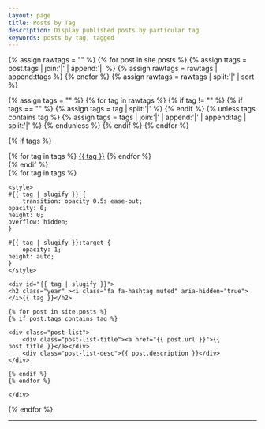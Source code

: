 ```yaml
---
layout: page
title: Posts by Tag
description: Display published posts by particular tag
keywords: posts by tag, tagged
---
```


{% assign rawtags = "" %}
{% for post in site.posts %}
	{% assign ttags = post.tags | join:'|' | append:'|' %}
	{% assign rawtags = rawtags | append:ttags %}
{% endfor %}
{% assign rawtags = rawtags | split:'|' | sort %}

{% assign tags = "" %}
{% for tag in rawtags %}
	{% if tag != "" %}
		{% if tags == "" %}
			{% assign tags = tag | split:'|' %}
		{% endif %}
		{% unless tags contains tag %}
			{% assign tags = tags | join:'|' | append:'|' | append:tag | split:'|' %}
		{% endunless %}
	{% endif %}
{% endfor %}

{% if tags %}
<div class="tag-cloud tag-cloud-small" id="Tags">
  {% for tag in tags %}
    <a class="tag-anchor" href="#{{ tag | slugify }}"><i class="fa fa-tag muted" aria-hidden="true"></i> {{ tag }}</a>
  {% endfor %}
</div>
{% endif %}

<div class="posts">
  {% for tag in tags %}

	<style>
	#{{ tag | slugify }} {
		transition: opacity 0.5s ease-out;
    opacity: 0;
    height: 0;
    overflow: hidden;
	}

	#{{ tag | slugify }}:target {
		opacity: 1;
    height: auto;
	}
	</style>

	<div id="{{ tag | slugify }}">
    <h2 class="year" ><i class="fa fa-hashtag muted" aria-hidden="true"></i>{{ tag }}</h2>

    {% for post in site.posts %}
    {% if post.tags contains tag %}

    <div class="post-list">
	    <div class="post-list-title"><a href="{{ post.url }}">{{ post.title }}</a></div>
        <div class="post-list-desc">{{ post.description }}</div>
    </div>

    {% endif %}
    {% endfor %}

	</div>

  {% endfor %}
</div>

<hr/>